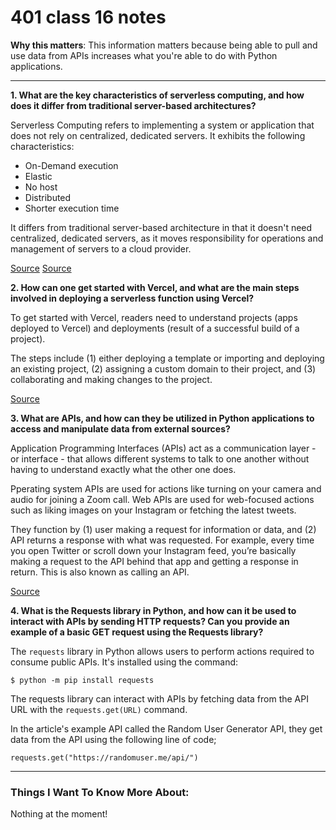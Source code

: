 # 401 class 16 notes

**Why this matters**: This information matters because being able to pull and use data from APIs increases what you're able to do with Python applications.

------------------------------------

**1. What are the key characteristics of serverless computing, and how does it differ from traditional server-based architectures?**

Serverless Computing refers to implementing a system or application that does not rely on centralized, dedicated servers. It exhibits the following characteristics:

- On-Demand execution
- Elastic
- No host
- Distributed
- Shorter execution time

It differs from traditional server-based architecture in that it doesn't need centralized, dedicated servers, as it moves responsibility for operations and management of servers to a cloud provider.

[Source](https://dev.to/bpb_online/characteristics-of-serverless-computing-2ij4)
[Source](https://www.ingeno.ca/blog/the-characteristics-of-serverless-architecture)


**2. How can one get started with Vercel, and what are the main steps involved in deploying a serverless function using Vercel?**

To get started with Vercel, readers need to understand projects (apps deployed to Vercel) and deployments (result of a successful build of a project).

The steps include (1) either deploying a template or importing and deploying an existing project, (2) assigning a custom domain to their project, and (3) collaborating and making changes to the project.

[Source](https://vercel.com/docs/getting-started-with-vercel/projects-deployments)

**3. What are APIs, and how can they be utilized in Python applications to access and manipulate data from external sources?**

Application Programming Interfaces (APIs) act as a communication layer -  or interface -  that allows different systems to talk to one another without having to understand exactly what the other one does.

Pperating system APIs are used for actions like turning on your camera and audio for joining a Zoom call. Web APIs are used for web-focused actions such as liking images on your Instagram or fetching the latest tweets.

They function by (1) user making a request for information or data, and (2) API returns a response with what was requested. For example, every time you open Twitter or scroll down your Instagram feed, you’re basically making a request to the API behind that app and getting a response in return. This is also known as calling an API.

[Source](https://realpython.com/python-api/)

**4. What is the Requests library in Python, and how can it be used to interact with APIs by sending HTTP requests? Can you provide an example of a basic GET request using the Requests library?**

The `requests` library in Python allows users to perform actions required to consume public APIs. It's installed using the command:

```$ python -m pip install requests```

The requests library can interact with APIs by fetching data from the API URL with the `requests.get(URL)` command. 

In the article's example API called the Random User Generator API, they get data from the API using the following line of code;

`requests.get("https://randomuser.me/api/")`

------------------------------------
### Things I Want To Know More About:
Nothing at the moment!